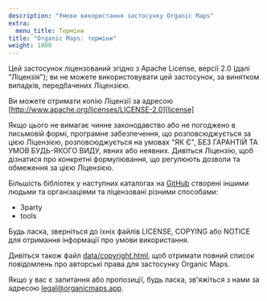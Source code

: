 ```yaml
---
description: "Умови використання застосунку Organic Maps"
extra:
  menu_title: Терміни
title: "Organic Maps: терміни"
weight: 1000
---
```


Цей застосунок ліцензований згідно з Apache License, версії 2.0 (далі
"Ліцензія"); ви не можете використовувати цей застосунок, за винятком
випадків, передбачених Ліцензією.

Ви можете отримати копію Ліцензії за адресою
[http://www.apache.org/licenses/LICENSE-2.0][license]

Якщо цього не вимагає чинне законодавство або не погоджено в письмовій
формі, програмне забезпечення, що розповсюджується за цією Ліцензією,
розповсюджується на умовах "ЯК Є", БЕЗ ГАРАНТІЙ ТА УМОВ БУДЬ-ЯКОГО ВИДУ,
явних або неявних. Дивіться Ліцензію, щоб дізнатися про конкретні
формулювання, що регулюють дозволи та обмеження за цією Ліцензією.

Більшість бібліотек у наступних каталогах на [GitHub][github] створені
іншими людьми та організаціями та ліцензовані різними способами:

- 3party
- tools

Будь ласка, зверніться до їхніх файлів LICENSE, COPYING або NOTICE для
отримання інформації про умови використання.

Дивіться також файл [data/copyright.html][copyright], щоб отримати повний
список повідомлень про авторські права для застосунку Organic Maps.

Якщо у вас є запитання або пропозиції, будь ласка, зв'яжіться з нами за
адресою [legal@organicmaps.app](mailto:legal@organicmaps.app).

[github]: https://github.com/organicmaps/organicmaps
[license]: http://www.apache.org/licenses/LICENSE-2.0
[copyright]: https://htmlpreview.github.io/?https://github.com/organicmaps/organicmaps/master/data/copyright.html
